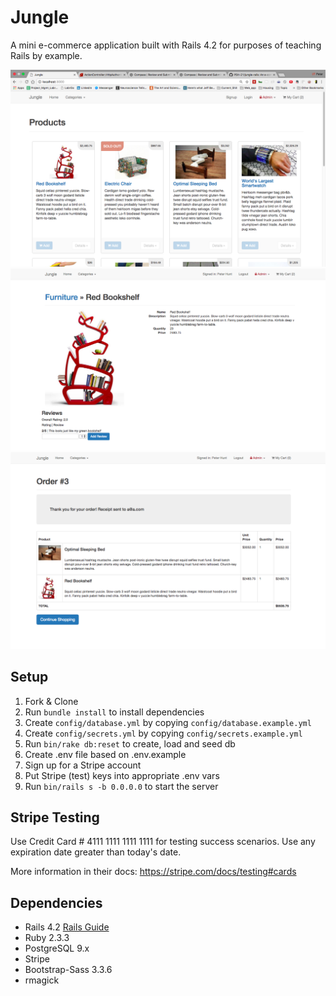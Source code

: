 # Jungle

A mini e-commerce application built with Rails 4.2 for purposes of teaching Rails by example.

!['Screenshot of home page'](https://github.com/PSH-21/jungle-rails/blob/master/app/assets/images/home-page.png)
!['Screenshot of example product page'](https://github.com/PSH-21/jungle-rails/blob/master/app/assets/images/example-product.png)
!['Screenshot of example order summary'](https://github.com/PSH-21/jungle-rails/blob/master/app/assets/images/sample-order.png)

## Setup

1. Fork & Clone
2. Run `bundle install` to install dependencies
3. Create `config/database.yml` by copying `config/database.example.yml`
4. Create `config/secrets.yml` by copying `config/secrets.example.yml`
5. Run `bin/rake db:reset` to create, load and seed db
6. Create .env file based on .env.example
7. Sign up for a Stripe account
8. Put Stripe (test) keys into appropriate .env vars
9. Run `bin/rails s -b 0.0.0.0` to start the server

## Stripe Testing

Use Credit Card # 4111 1111 1111 1111 for testing success scenarios.
Use any expiration date greater than today's date.

More information in their docs: <https://stripe.com/docs/testing#cards>

## Dependencies

* Rails 4.2 [Rails Guide](http://guides.rubyonrails.org/v4.2/)
* Ruby 2.3.3
* PostgreSQL 9.x
* Stripe
* Bootstrap-Sass 3.3.6
* rmagick
